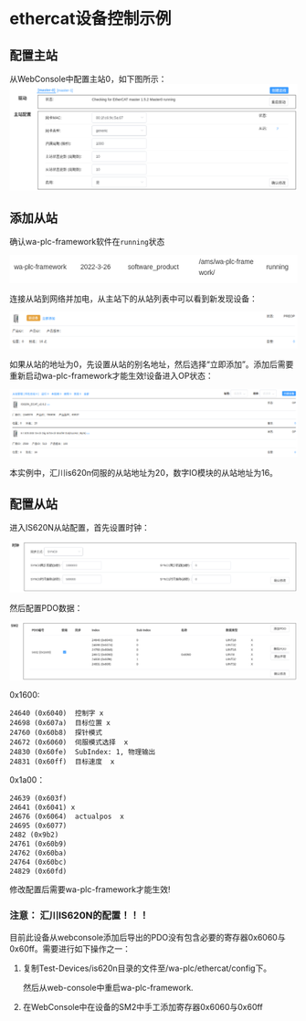 # ethercat设备控制示例

## 配置主站

从WebConsole中配置主站0，如下图所示：
![](./doc/imgs/eth_master.png)

## 添加从站
确认wa-plc-framework软件在`running`状态

![](./doc/imgs/wa-plc-framework.png)

连接从站到网络并加电，从主站下的从站列表中可以看到新发现设备：

![](./doc/imgs/new_slave.png)

如果从站的地址为0，先设置从站的别名地址，然后选择“立即添加”。添加后需要重新启动wa-plc-framework才能生效!设备进入OP状态：

![](./doc/imgs/eth_slaves.png)

本实例中，汇川is620n伺服的从站地址为20，数字IO模块的从站地址为16。

## 配置从站
进入IS620N从站配置，首先设置时钟：

![](./doc/imgs/is620_clock.png)

然后配置PDO数据：

![](./doc/imgs/is620_sm2.png)

0x1600:
```	
24640 (0x6040)  控制字 x
24698 (0x607a)  目标位置 x 
24760 (0x60b8)  探针模式
24672 (0x6060)  伺服模式选择  x
24830 (0x60fe)  SubIndex: 1, 物理输出
24831 (0x60ff)  目标速度  x

```
0x1a00：
```
24639 (0x603f)
24641 (0x6041) x
24676 (0x6064)  actualpos  x
24695 (0x6077)
2482 (0x9b2)
24761 (0x60b9)
24762 (0x60ba)
24764 (0x60bc)
24829 (0x60fd)
```

修改配置后需要wa-plc-framework才能生效!

### 注意： 汇川IS620N的配置！！！

目前此设备从webconsole添加后导出的PDO没有包含必要的寄存器0x6060与0x60ff。需要进行如下操作之一：

1. 复制Test-Devices/is620n目录的文件至/wa-plc/ethercat/config下。

    然后从web-console中重启wa-plc-framework.

2. 在WebConsole中在设备的SM2中手工添加寄存器0x6060与0x60ff


